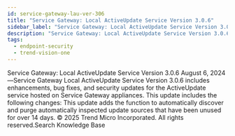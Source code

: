 ```yaml
---
id: service-gateway-lau-ver-306
title: "Service Gateway: Local ActiveUpdate Service Version 3.0.6"
sidebar_label: "Service Gateway: Local ActiveUpdate Service Version 3.0.6"
description: "Service Gateway: Local ActiveUpdate Service Version 3.0.6"
tags:
  - endpoint-security
  - trend-vision-one
---
```


 Service Gateway: Local ActiveUpdate Service Version 3.0.6 August 6, 2024—Service Gateway Local ActiveUpdate Service Version 3.0.6 includes enhancements, bug fixes, and security updates for the ActiveUpdate service hosted on Service Gateway appliances. This update includes the following changes: This update adds the function to automatically discover and purge automatically inspected update sources that have been unused for over 14 days. © 2025 Trend Micro Incorporated. All rights reserved.Search Knowledge Base